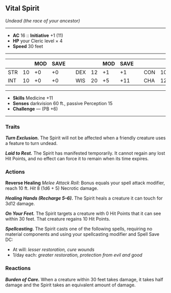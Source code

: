 ## Vital Spirit
*Undead (the race of your ancestor)*
___
- **AC** 16   ::   **Initiative** +1 (11)
- **HP** your Cleric level × 4
- **Speed** 30 feet
___
|     |    | MOD | SAVE |   |     |    | MOD | SAVE |   |     |    | MOD | SAVE |
|-----|----|-----|------|---|-----|----|-----|------|---|-----|----|-----|------|
| STR | 10 | +0  | +0   |   | DEX | 12 | +1  | +1   |   | CON | 10 | +0  | +6   |
| INT | 10 | +0  | +0   |   | WIS | 20 | +5  | +11   |   | CHA | 12 | +1  | +1   |
___
- **Skills** Medicine +11
- **Senses** darkvision 60 ft., passive Perception 15
- **Challenge** — (PB +6)
___
### Traits
***Turn Exclusion.*** The Spirit will not be affected when a friendly creature uses a feature to turn undead.

***Laid to Rest.*** The Spirit has manifested temporarily. It cannot regain any lost Hit Points, and no effect can force it to remain when its time expires.

### Actions
**Reverse Healing** *Melee Attack Roll:* Bonus equals your spell attack modifier, reach 10 ft. *Hit* 8 (1d6 + 5) Necrotic damage.

***Healing Hands (Recharge 5–6).*** The Spirit heals a creature it can touch for 3d12 damage.

***On Your Feet.*** The Spirit targets a creature with 0 Hit Points that it can see within 30 feet. That creature regains 10 Hit Points.

***Spellcasting.*** The Spirit casts one of the following spells, requiring no material components and using your spellcasting modifier and Spell Save DC:<br>
- At will: _lesser restoration, cure wounds_<br>
- 1/day each: _greater restoration, protection from evil and good_

### Reactions
***Burden of Care.*** When a creature within 30 feet takes damage, it takes half damage and the Spirit takes an equivalent amount of damage.
